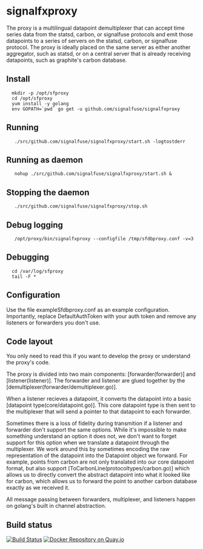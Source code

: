 signalfxproxy
=============

The proxy is a multilingual datapoint demultiplexer that can accept time
series data from the statsd, carbon, or signalfuse protocols and emit
those datapoints to a series of servers on the statsd, carbon, or
signalfuse protocol.  The proxy is ideally placed on the same server as
either another aggregator, such as statsd, or on a central server that
is already receiving datapoints, such as graphite's carbon database.

Install
-------

```
  mkdir -p /opt/sfproxy
  cd /opt/sfproxy
  yum install -y golang
  env GOPATH=`pwd` go get -u github.com/signalfuse/signalfxproxy
 ```

Running
-------

```
   ./src/github.com/signalfuse/signalfxproxy/start.sh -logtostderr
 ```

Running as daemon
-----------------

```
   nohup ./src/github.com/signalfuse/signalfxproxy/start.sh &
 ```

Stopping the daemon
-------------------

```
   ./src/github.com/signalfuse/signalfxproxy/stop.sh
 ```

Debug logging
-------------

```
   /opt/proxy/bin/signalfxproxy --configfile /tmp/sfdbproxy.conf -v=3
 ```

Debugging
---------

```
  cd /var/log/sfproxy
  tail -F *
```

Configuration
-------------

Use the file exampleSfdbproxy.conf as an example configuration.  Importantly,
replace DefaultAuthToken with your auth token and remove any listeners or
forwarders you don't use.

Code layout
-----------

You only need to read this if you want to develop the proxy or understand
the proxy's code.

The proxy is divided into two main components: [forwarder(forwarder)]
and [listener(listener)].  The forwarder and listener are glued together
by the [demultiplexer(forwarder/demultiplexer.go)].

When a listener recieves a datapoint, it converts the datapoint into a
basic [datapoint type(core/datapoint.go)].  This core datapoint type is
then sent to the multiplexer that will send a pointer to that datapoint
to each forwarder.

Sometimes there is a loss of fidelity during transmition if a listener
and forwarder don't support the same options.  While it's impossible
to make something understand an option it does not, we don't want to
forget support for this option when we translate a datapoint through
the multiplexer.  We work around this by sometimes encoding the raw
representation of the datapoint into the Datapoint object we forward.
For example, points from carbon are not only translated into our core
datapoint format, but also support [ToCarbonLine(protocoltypes/carbon.go)]
which allows us to directly convert the abstract datapoint into what it
looked like for carbon, which allows us to forward the point to another
carbon database exactly as we received it.

All message passing between forwarders, multiplexer, and listeners
happen on golang's built in channel abstraction.

Build status
------------

[![Build Status](https://travis-ci.org/signalfuse/signalfxproxy.svg?branch=master)](https://travis-ci.org/signalfuse/signalfxproxy)
[![Docker Repository on Quay.io](https://quay.io/repository/signalfuse/signalfxproxy/status
"Docker Repository on Quay.io")](https://quay.io/repository/signalfuse/signalfxproxy)
